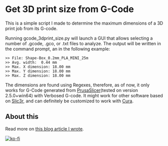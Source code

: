 # Get 3D print size from G-Code

This is a simple script I made to determine the maximum dimensions of a 3D print job from its G-code.

Running gcode_3dprint_size.py will launch a GUI that allows selecting a number of .gcode, .gco, or .txt files to analyze. The output will be written in the command prompt, an in the following example:
```
>> File: Shape-Box_0.2mm_PLA_MINI_25m
>> Avg. width:  0.44 mm
>> Max. X dimension: 18.00 mm
>> Max. Y dimension: 18.00 mm
>> Max. Z dimension: 18.00 mm
```
The dimensions are found using Regexes, therefore, as of now, it only works for G-Code generated from [PrusaSlicer](https://www.prusa3d.com/page/prusaslicer_424/)(tested on version 2.5.0+win64) with Verbosed G-code. It might work for other software based on [Slic3r](https://slic3r.org/), and can definitely be customized to work with [Cura](https://ultimaker.com/software/ultimaker-cura).


## About this
Read more on [this blog article I wrote](www.makerluis.com/getting-the-size-of-3d-print-from-gcode).

[![ko-fi](https://ko-fi.com/img/githubbutton_sm.svg)](https://ko-fi.com/E1E3FQ4XO)
